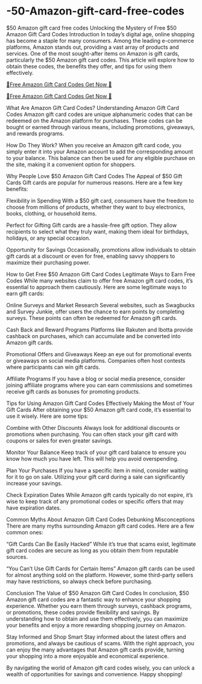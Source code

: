 # -50-Amazon-gift-card-free-codes
$50 Amazon gift card free codes
Unlocking the Mystery of Free $50 Amazon Gift Card Codes
Introduction
In today’s digital age, online shopping has become a staple for many consumers. Among the leading e-commerce platforms, Amazon stands out, providing a vast array of products and services. One of the most sought-after items on Amazon is gift cards, particularly the $50 Amazon gift card codes. This article will explore how to obtain these codes, the benefits they offer, and tips for using them effectively.


[🔴Free Amazon Gift Card Codes Get Now 🔴](https://tinyurl.com/24jbject)

[🔴Free Amazon Gift Card Codes Get Now 🔴](https://tinyurl.com/24jbject)


What Are Amazon Gift Card Codes?
Understanding Amazon Gift Card Codes
Amazon gift card codes are unique alphanumeric codes that can be redeemed on the Amazon platform for purchases. These codes can be bought or earned through various means, including promotions, giveaways, and rewards programs.

How Do They Work?
When you receive an Amazon gift card code, you simply enter it into your Amazon account to add the corresponding amount to your balance. This balance can then be used for any eligible purchase on the site, making it a convenient option for shoppers.

Why People Love $50 Amazon Gift Card Codes
The Appeal of $50 Gift Cards
Gift cards are popular for numerous reasons. Here are a few key benefits:

Flexibility in Spending
With a $50 gift card, consumers have the freedom to choose from millions of products, whether they want to buy electronics, books, clothing, or household items.

Perfect for Gifting
Gift cards are a hassle-free gift option. They allow recipients to select what they truly want, making them ideal for birthdays, holidays, or any special occasion.

Opportunity for Savings
Occasionally, promotions allow individuals to obtain gift cards at a discount or even for free, enabling savvy shoppers to maximize their purchasing power.

How to Get Free $50 Amazon Gift Card Codes
Legitimate Ways to Earn Free Codes
While many websites claim to offer free Amazon gift card codes, it’s essential to approach them cautiously. Here are some legitimate ways to earn gift cards:

Online Surveys and Market Research
Several websites, such as Swagbucks and Survey Junkie, offer users the chance to earn points by completing surveys. These points can often be redeemed for Amazon gift cards.

Cash Back and Reward Programs
Platforms like Rakuten and Ibotta provide cashback on purchases, which can accumulate and be converted into Amazon gift cards.

Promotional Offers and Giveaways
Keep an eye out for promotional events or giveaways on social media platforms. Companies often host contests where participants can win gift cards.

Affiliate Programs
If you have a blog or social media presence, consider joining affiliate programs where you can earn commissions and sometimes receive gift cards as bonuses for promoting products.

Tips for Using Amazon Gift Card Codes Effectively
Making the Most of Your Gift Cards
After obtaining your $50 Amazon gift card code, it’s essential to use it wisely. Here are some tips:

Combine with Other Discounts
Always look for additional discounts or promotions when purchasing. You can often stack your gift card with coupons or sales for even greater savings.

Monitor Your Balance
Keep track of your gift card balance to ensure you know how much you have left. This will help you avoid overspending.

Plan Your Purchases
If you have a specific item in mind, consider waiting for it to go on sale. Utilizing your gift card during a sale can significantly increase your savings.

Check Expiration Dates
While Amazon gift cards typically do not expire, it’s wise to keep track of any promotional codes or specific offers that may have expiration dates.

Common Myths About Amazon Gift Card Codes
Debunking Misconceptions
There are many myths surrounding Amazon gift card codes. Here are a few common ones:

“Gift Cards Can Be Easily Hacked”
While it’s true that scams exist, legitimate gift card codes are secure as long as you obtain them from reputable sources.

“You Can’t Use Gift Cards for Certain Items”
Amazon gift cards can be used for almost anything sold on the platform. However, some third-party sellers may have restrictions, so always check before purchasing.

Conclusion
The Value of $50 Amazon Gift Card Codes
In conclusion, $50 Amazon gift card codes are a fantastic way to enhance your shopping experience. Whether you earn them through surveys, cashback programs, or promotions, these codes provide flexibility and savings. By understanding how to obtain and use them effectively, you can maximize your benefits and enjoy a more rewarding shopping journey on Amazon.

Stay Informed and Shop Smart
Stay informed about the latest offers and promotions, and always be cautious of scams. With the right approach, you can enjoy the many advantages that Amazon gift cards provide, turning your shopping into a more enjoyable and economical experience.

By navigating the world of Amazon gift card codes wisely, you can unlock a wealth of opportunities for savings and convenience. Happy shopping!
